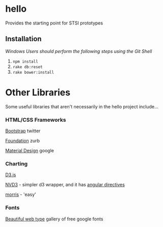 # hello
Provides the starting point for STSI prototypes

## Installation
*Windows Users should perform the following steps using the Git Shell*

1. `npm install`
2. `rake db:reset`
3. `rake bower:install`

# Other Libraries
Some useful libraries that aren't necessarily in the hello project include...

### HTML/CSS Frameworks

[Bootstrap](http://getbootstrap.com/) twitter

[Foundation](http://foundation.zurb.com/) zurb

[Material Design](http://www.getmdl.io/) google


### Charting

[D3.js](http://d3js.org/)

[NVD3](http://nvd3.org/) - simpler d3 wrapper, and it has [angular directives](https://github.com/angularjs-nvd3-directives/angularjs-nvd3-directives)

[morris](http://morrisjs.github.io/morris.js/) - 'easy'

### Fonts

[Beautiful web type](http://hellohappy.org/beautiful-web-type/) gallery of free google fonts
